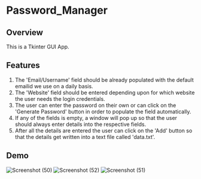 # Password_Manager
## Overview
This is a Tkinter GUI App.
## Features
1. The 'Email/Username' field should be already populated with the default emailid we use on a daily basis.
2. The 'Website' field should be entered depending upon for which website the user needs the login credentials.
3. The user can enter the password on their own or can click on the 'Generate Password' button in order to populate the field automatically.
4. If any of the fields is empty, a window will pop up so that the user should always enter details into the respective fields.
5. After all the details are entered the user can click on the 'Add' button so that the details get written into a text file called 'data.txt'.
## Demo
![Screenshot (50)](https://user-images.githubusercontent.com/48888895/121207198-b73fe680-c896-11eb-8e56-e156d43c7340.png)
![Screenshot (52)](https://user-images.githubusercontent.com/48888895/121381573-77930080-c963-11eb-98f7-df59d6591531.png)
![Screenshot (51)](https://user-images.githubusercontent.com/48888895/121207209-bb6c0400-c896-11eb-8223-87169bef8432.png)
